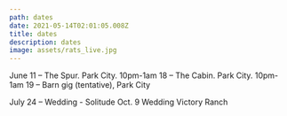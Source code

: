 ```yaml
---
path: dates
date: 2021-05-14T02:01:05.008Z
title: dates
description: dates
image: assets/rats_live.jpg
---
```

June 
11 – The Spur.   Park City. 10pm-1am
18 – The Cabin. Park City.  10pm-1am
19 – Barn gig (tentative), Park City

July
24 – Wedding - Solitude
Oct. 9 Wedding Victory Ranch